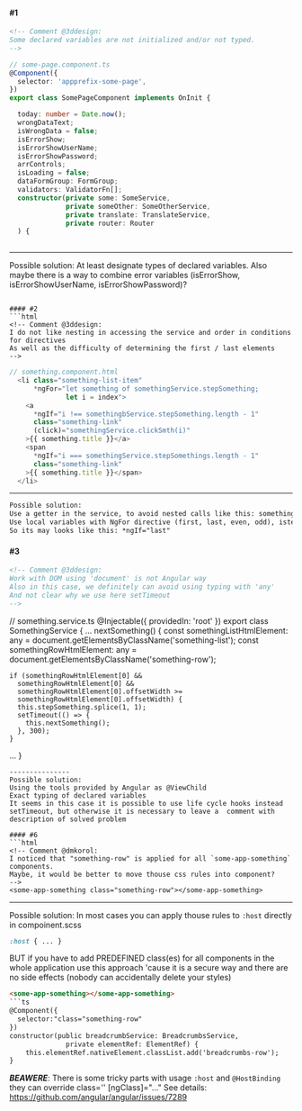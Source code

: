 #### #1
```html
<!-- Comment @3ddesign:
Some declared variables are not initialized and/or not typed.
-->
```
```ts
// some-page.component.ts
@Component({
  selector: 'appprefix-some-page',
})
export class SomePageComponent implements OnInit {

  today: number = Date.now();
  wrongDataText;
  isWrongData = false;
  isErrorShow;
  isErrorShowUserName;
  isErrorShowPassword;
  arrControls;
  isLoading = false;
  dataFormGroup: FormGroup;
  validators: ValidatorFn[];
  constructor(private some: SomeService,
              private someOther: SomeOtherService,
              private translate: TranslateService,
              private router: Router
  ) {
  
```
---------------
Possible solution:
At least designate types of declared variables. 
Also maybe there is a way to combine error variables (isErrorShow, isErrorShowUserName, isErrorShowPassword)?
```

#### #2
```html
<!-- Comment @3ddesign:
I do not like nesting in accessing the service and order in conditions for directives
As well as the difficulty of determining the first / last elements 
-->
```
```ts
// something.component.html
  <li class="something-list-item"
      *ngFor="let something of somethingService.stepSomething;
              let i = index">
    <a
      *ngIf="i !== somethingbService.stepSomething.length - 1"
      class="something-link"
      (click)="somethingService.clickSmth(i)"
    >{{ something.title }}</a>
    <span
      *ngIf="i === somethingService.stepSomethings.length - 1"
      class="something-link"
    >{{ something.title }}</span>
  </li>
```
---------------
```html
Possible solution:
Use a getter in the service, to avoid nested calls like this: somethingService.stepSomething
Use local variables with NgFor directive (first, last, even, odd), istead this constructions 'somethingService.stepSomethings.length - 1'  
So its may looks like this: *ngIf="last"
```
#### #3
```html
<!-- Comment @3ddesign:
Work with DOM using 'document' is not Angular way
Also in this case, we definitely can avoid using typing with 'any'
And not clear why we use here setTimeout
-->
```
// something.service.ts
@Injectable({
  providedIn: 'root'
})
export class SomethingService {
...
  nextSomething() {
    const somethingListHtmlElement: any = document.getElementsByClassName('something-list');
    const somethingRowHtmlElement: any = document.getElementsByClassName('something-row');

    if (somethingRowHtmlElement[0] &&
      somethingRowHtmlElement[0] &&
      somethingRowHtmlElement[0].offsetWidth >=
      somethingRowHtmlElement[0].offsetWidth) {
      this.stepSomething.splice(1, 1);
      setTimeout(() => {
        this.nextSomething();
      }, 300);
    }
...
}
```
---------------
Possible solution:
Using the tools provided by Angular as @ViewChild
Exact typing of declared variables
It seems in this case it is possible to use life cycle hooks instead setTimeout, but otherwise it is necessary to leave a  comment with description of solved problem 

#### #6
```html
<!-- Comment @dmkorol:
I noticed that "something-row" is applied for all `some-app-something` components.
Maybe, it would be better to move thouse css rules into component?
-->
<some-app-something class="something-row"></some-app-something>
```
---------------
Possible solution:
In most cases you can apply thouse rules to `:host` directly in compoinent.scss
```scss
:host { ... }
```
BUT if you have to add PREDEFINED class(es) for all components in the whole 
application use this approach 'cause it is a secure way and there are 
no side effects (nobody can accidentally delete your styles)
```html
<some-app-something></some-app-something>
```ts
@Component({
  selector:"class="something-row"
})
constructor(public breadcrumbService: BreadcrumbsService,
              private elementRef: ElementRef) {
	this.elementRef.nativeElement.classList.add('breadcrumbs-row');
}
```
***BEAWERE***: 
There is some tricky parts with usage `:host` and `@HostBinding`	
they can override class='' [ngClass]="..."
See details: https://github.com/angular/angular/issues/7289

